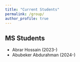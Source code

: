 ```yaml
---
title: "Current Students"
permalink: /group/
author_profile: true
---
```


## MS Students
* Abrar Hossain (2023-)
* Abubeker Abdurahman (2024-)
